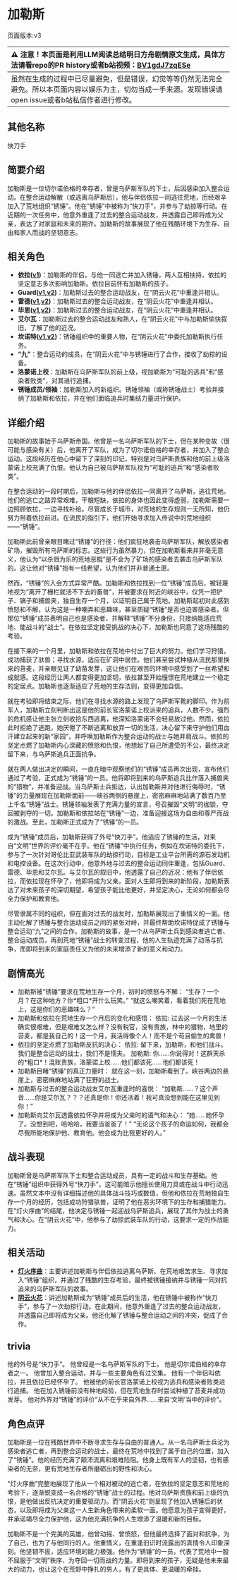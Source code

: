 # 加勒斯
页面版本:v3
 

| :warning: 注意！本页面是利用LLM阅读总结明日方舟剧情原文生成，具体方法请看repo的PR history或者b站视频：[BV1gdJ7zqESe](https://www.bilibili.com/video/BV1gdJ7zqESe/)         |
|:----------------------------|
| 虽然在生成的过程中已尽量避免，但是错误，幻觉等等仍然无法完全避免。所以本页面内容以娱乐为主，切勿当成一手来源。发现错误请open issue或者b站私信作者进行修改。|



## 其他名称
快刀手
## 简要介绍
加勒斯是一位切尔诺伯格的幸存者，曾是乌萨斯军队的下士，后因感染加入整合运动。在整合运动解散（或逃离乌萨斯后），他与伴侣依拉一同逃往荒地，历经艰辛加入了荒地组织“锈锤”。他在“锈锤”中被称为“快刀手”，并参与了劫掠等行动。在近期的一次任务中，他意外重逢了过去的整合运动战友，并透露自己即将成为父亲，表达了对家庭和未来的期许。加勒斯的故事展现了他在残酷环境下为生存、自由和家人而战的坚韧意志。
## 相关角色
-   **依拉([v1](../chars/extended_char_yi_la.md))**：加勒斯的伴侣，与他一同逃亡并加入锈锤，两人互相扶持，依拉的坚定意志多次影响加勒斯。依拉目前怀有加勒斯的孩子。
-   **Guard([v1](../chars/extended_char_Guard.md),[v2](extended_char_Guard.md))**：加勒斯过去的整合运动战友，在“阴云火花”中重逢并相认。
-   **雷德([v1](../chars/extended_char_lei_de.md),[v2](extended_char_lei_de.md))**：加勒斯过去的整合运动战友，在“阴云火花”中重逢并相认。
-   **毕恩([v1](../chars/extended_char_bi_en.md),[v2](extended_char_bi_en.md))**：加勒斯过去的整合运动战友，在“阴云火花”中重逢并相认。
-   **艾尔瓦**：加勒斯过去的整合运动战友和熟人，在“阴云火花”中与加勒斯愉快叙旧，了解了他的近况。
-   **坎诺特([v1](../chars/extended_char_kan_nuo_te.md),[v2](extended_char_kan_nuo_te.md))**：锈锤组织中的重要人物，在“阴云火花”中委托加勒斯执行任务。
-   **“九”**：整合运动的成员，在“阴云火花”中与锈锤进行了合作，接收了劫掠的设备。
-   **洛蒙诺上校**：加勒斯在乌萨斯军队的前上级，视加勒斯为“可耻的逃兵”和“感染者败类”，对其进行追捕。
-   **锈锤成员/领袖**：加勒斯加入的新组织。锈锤领袖（或称锈锤战士）考验并接纳了加勒斯和依拉，并在他们面临追兵时集结力量进行保护。
## 详细介绍
加勒斯的故事始于乌萨斯帝国。他曾是一名乌萨斯军队的下士，但在某种变故（很可能与感染有关）后，他离开了军队，成为了切尔诺伯格的幸存者，并加入了整合运动。这段经历在他心中留下了深刻的印记，特别是对乌萨斯贵族和他的前上级洛蒙诺上校充满了仇恨。他认为自己被乌萨斯军队视为“可耻的逃兵”和“感染者败类”。

在整合运动的一段时期后，加勒斯与他的伴侣依拉一同离开了乌萨斯，逃往荒地。他们的逃亡之路异常艰难，干粮短缺，依拉的身体也因此变得虚弱，加勒斯需要一边照顾依拉，一边寻找补给。尽管成长于城市，对荒地的生存规则一无所知，他仍努力带着依拉前进。在流民的指引下，他们开始寻求加入传说中的荒地组织——“锈锤”。

加勒斯此前曾亲眼目睹过“锈锤”的行径：他们疯狂地袭击乌萨斯军队，解放感染者矿场，摧毁所有乌萨斯的标志。这些行为虽然暴力，但在加勒斯看来并非毫无意义，他认为“以杀戮为乐的荒地恶棍”是不会为了矿场的感染者去袭击乌萨斯军队的。这让他对“锈锤”抱有一线希望，认为他们并非普通土匪。

然而，“锈锤”的入会方式异常严酷。加勒斯和依拉找到一位“锈锤”成员后，被轻蔑地视为“离开了栅栏就活不下去的畜兽”，并被要求在附近的峡谷中，仅凭一把铲子、镐子和捕兽夹，独自生存一个月，以证明自己属于荒地。加勒斯起初对此感到愤怒和不解，认为这是一种嘲弄和恶趣味，甚至质疑“锈锤”是否也迫害感染者。但那位“锈锤”成员表明自己也是感染者，并解释“锈锤”不分身份，只接纳能适应荒地、能战斗的“战士”。在依拉坚定接受挑战的决心下，加勒斯也同意了这场残酷的考验。

在接下来的一个月里，加勒斯和依拉在荒地中付出了巨大的努力。他们学习狩猎，成功捕获了驮兽；寻找水源，适应在矿洞中居住。他们甚至尝试种植从流民那里换来的苔麦，并亲眼见证了幼苗发芽，这让他们在艰苦的环境中感受到了一丝希望和成就感。这段经历让两人都变得更加坚韧，依拉甚至开始憧憬在荒地建立一个稳定的定居点。加勒斯也逐渐适应了荒地的生存法则，变得更加自信。

就在考验即将结束之际，他们在寻找水源的路上发现了乌萨斯军靴的脚印。作为前军人，加勒斯立刻判断出这是他的前长官洛蒙诺上校派来的追兵，人数不少。强烈的危机感让他主张立刻收拾东西逃离，他深知洛蒙诺不会轻易放过他。然而，依拉此时拒绝了逃跑，她厌倦了不断逃离和放弃一切的生活，决心留下来守护他们用血汗建立起来的新“家园”，并呼唤加勒斯作为整合运动的战士与她并肩战斗。依拉的坚定点燃了加勒斯内心深藏的愤怒和仇恨，他想起了自己所遭受的不公，最终决定留下来，与乌萨斯追兵正面抗争。

就在两人做出决定的瞬间，一直在暗中观察他们的“锈锤”成员再次出现，宣布他们通过了考验，正式成为“锈锤”的一员。他将即将到来的乌萨斯追兵比作落入捕兽夹的“猎物”，并准备迎战。当乌萨斯士兵抵达，认出加勒斯并对他进行侮辱时，“锈锤”的力量展现在加勒斯面前——峡谷两侧的悬崖上，密密麻麻地站满了数百乃至上千名“锈锤”战士。锈锤领袖发表了充满力量的宣言，号召摧毁“文明”的枷锁，夺回被剥夺的一切。加勒斯和依拉站在“锈锤”一边，准备迎接这场为自由和尊严而战的激战。至此，加勒斯正式成为了“锈锤”的一员。

成为“锈锤”成员后，加勒斯获得了外号“快刀手”。他适应了锈锤的生活，对来自“文明”世界的评价毫不在乎。他在“锈锤”中执行任务，例如在坎诺特的委托下，参与了一次针对哥伦比亚武装车队的劫掠行动，目标是工业平台所需的源石发动机和电控设备。在这次行动中，他意外地与过去的整合运动同伴重逢，包括Guard、雷德、毕恩和艾尔瓦。与艾尔瓦的叙旧中，他透露了自己的近况：他有了伴侣依拉，而依拉现在怀孕了，他即将成为父亲。面对人生即将到来的新阶段，加勒斯表达了对未来孩子的深切期望，希望孩子能比他更好，并坚定决心，无论如何都会尽全力保护和教育他。

尽管隶属不同的组织，但在面对过去的战友时，加勒斯展现出了重情义的一面。他主动化解了锈锤与整合运动成员之间的紧张对峙，并最终帮助坎诺特促成了锈锤与整合运动“九”之间的合作。加勒斯的故事，是一个从乌萨斯士兵到感染者逃亡者、整合运动成员，再到荒地“锈锤”战士的转变过程，他的人生轨迹充满了动荡与抗争，而即将到来的家庭责任又为他的未来增添了新的意义和动力。
## 剧情高光
*   加勒斯被“锈锤”要求在荒地生存一个月，初时的愤怒与不解：
    “生存？一个月？在这种地方？你\*粗口\*开什么玩笑。”
    “就这么嘲笑着，看着我们死在荒地上，这是你们的恶趣味么？”
*   加勒斯和依拉在荒地生存一个月后的变化和感悟：
    依拉: 过去这一个月的生活确实很艰难，但是艰难又怎么样？没有税官，没有贵族，林中的猎物，地里的苔麦，都是我自己的！这一个月，我活得像个人！而不是个苟且偷生的禽兽！
*   依拉的坚定点燃了加勒斯反抗的决心：
    依拉: 留下来，加勒斯，和他们战斗。我们是整合运动的战士，我们不是懦夫。
    加勒斯: 你......你说得对！这群天杀的\*粗口\*！混账贵族，洛蒙诺上校......他们都该死......他们都该死！
*   加勒斯目睹“锈锤”的真正力量时：
    就在这一刻，加勒斯看到了。峡谷两边的悬崖上，密密麻麻地站满了狂野的战士。
*   加勒斯与过去的整合运动战友艾尔瓦重逢时的喜悦：
    “加勒斯......？这个声音......你是艾尔瓦？？？还真是你！你还活着！我可真没想到能在这里见到你！”
*   加勒斯向艾尔瓦透露依拉怀孕并将成为父亲时的语气和决心：
    “她......她怀孕了。没想到吧，哈哈哈，我要当爸爸了！”
    “无论这个孩子的命运如何，我都会尽我所能地保护他、教育他。他会成为比我更好的人。”
## 战斗表现
加勒斯曾是乌萨斯军队下士和整合运动成员，具有一定的战斗和生存基础。他在“锈锤”组织中获得外号“快刀手”，这可能暗示他擅长使用刀具或在战斗中行动迅速。虽然文本中没有详细描述他的具体战斗技巧或数值，但他和依拉在荒地独自生存一个月的经历，包括成功狩猎驮兽，证明了他在恶劣环境下的生存和捕猎能力。在“灯火序曲”的结尾，他决定与锈锤一起迎战乌萨斯追兵，展现了其作为战士的勇气和决心。在“阴云火花”中，他参与了劫掠武装车队的行动，这要求一定的作战能力。
## 相关活动
-   **[灯火序曲](../stories/act7mini.md)**：主要讲述加勒斯与伴侣依拉逃离乌萨斯、在荒地艰苦求生、寻求加入“锈锤”组织，并通过了残酷的生存考验，最终被锈锤接纳并与锈锤一同对抗追来的乌萨斯军队的故事。
-   **[阴云火花](../stories/act10mini.md)**：讲述加勒斯成为“锈锤”成员后的生活，他在锈锤中被称作“快刀手”，参与了一次劫掠行动。在此期间，他意外重逢了过去的整合运动战友，并透露自己即将成为父亲。他还化解了锈锤与整合运动之间的冲突，促成了合作。
## trivia
他的外号是“快刀手”。
他曾经是一名乌萨斯军队的下士。
他是切尔诺伯格的幸存者之一。
他曾加入整合运动，并与一些主要角色有过交集。
他有一个伴侣叫依拉，并且依拉已经怀孕了。
他被他的前长官洛蒙诺上校视为逃兵和感染者败类进行追捕。
他在加入锈锤前没有种地经验，但在荒地生存时尝试种植了苔麦并成功发芽。
他对外界对“锈锤”的评价“从不在乎来自外界......来自‘文明’当中的评价”。
## 角色点评
加勒斯是一位在残酷世界中不断寻求生存与自由的普通人。从一名乌萨斯士兵沦为感染者逃亡者，再到整合运动的战士，最终在荒地中找到了属于自己的位置，加入了“锈锤”。他的经历充满了颠沛流离和艰难险阻。他身上既有军人的坚韧，也有感染者的无奈，更有荒地生存者所磨砺出的野性和决心。

“灯火序曲”完整地展现了他从一个相对被动的逃亡者，在依拉的坚定意志和荒地的考验下，逐渐蜕变成一名合格的“锈锤”战士的过程。他对乌萨斯贵族和前上级的仇恨，是他做出反抗决定的重要驱动力。而“阴云火花”则呈现了他加入锈锤后的状态，以及即将成为父亲这一人生新角色带来的柔软一面。他愿意为孩子变得更好，并承诺竭尽全力保护他，这为他充满抗争的人生增添了温暖和新的目标。

加勒斯不是一个完美的英雄，他曾动摇、曾愤怒，但他最终选择了面对和抗争，为了自己，也为了与他同行的人。他重情义，在重逢旧识时流露出的真情令人印象深刻。他坚韧不拔，适应环境的能力极强。他作为“锈锤”的一员，代表了荒地中一股不屈服于“文明”秩序、为夺回一切而战的力量。即将到来的孩子，无疑是他未来最大的动力，也让这个在荒野中挣扎的男人，有了更具体、更温暖的牵挂。